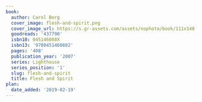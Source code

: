 ```yaml
---
book:
  author: Carol Berg
  cover_image: flesh-and-spirit.png
  cover_image_url: https://s.gr-assets.com/assets/nophoto/book/111x148-bcc042a9c91a29c1d680899eff700a03.png
  goodreads: '437790'
  isbn10: 045146088X
  isbn13: '9780451460882'
  pages: '408'
  publication_year: '2007'
  series: Lighthouse
  series_position: '1'
  slug: flesh-and-spirit
  title: Flesh and Spirit
plan:
  date_added: '2019-02-19'
---
```

